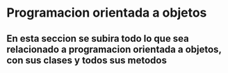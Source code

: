 # Programacion orientada a objetos

## En esta seccion se subira todo lo que sea relacionado a programacion orientada a objetos, con sus clases y todos sus metodos
